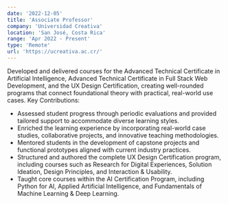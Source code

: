 ```yaml
---
date: '2022-12-05'
title: 'Associate Professor'
company: 'Universidad Creativa'
location: 'San José, Costa Rica'
range: 'Apr 2022 - Present'
type: 'Remote'
url: 'https://ucreativa.ac.cr/'
---
```


Developed and delivered courses for the Advanced Technical Certificate in Artificial Intelligence, Advanced Technical Certificate in Full Stack Web Development, and the UX Design Certification, creating well-rounded programs that connect foundational theory with practical, real-world use cases. Key Contributions:

- Assessed student progress through periodic evaluations and provided tailored support to accommodate diverse learning styles.
- Enriched the learning experience by incorporating real-world case studies, collaborative projects, and innovative teaching methodologies.
- Mentored students in the development of capstone projects and functional prototypes aligned with current industry practices.
- Structured and authored the complete UX Design Certification program, including courses such as Research for Digital Experiences, Solution Ideation, Design Principles, and Interaction & Usability.
- Taught core courses within the AI Certification Program, including Python for AI, Applied Artificial Intelligence, and Fundamentals of Machine Learning & Deep Learning.
